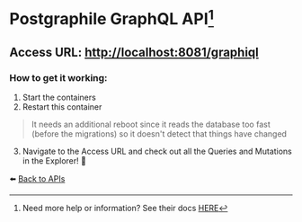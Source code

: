 # Postgraphile GraphQL API[^1]

## Access URL: [http://localhost:8081/graphiql](http://localhost:8081/graphiql)

### How to get it working:
1. Start the containers
2. Restart this container
> It needs an additional reboot since it reads the database too fast (before the migrations) so it doesn't detect that things have changed
3. Navigate to the Access URL and check out all the Queries and Mutations in the Explorer! 🚀

⬅️ [Back to APIs](./api-configurations.md)

[^1]: Need more help or information? See their docs [HERE](https://www.graphile.org/postgraphile/introduction/)
